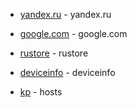 - [yandex.ru](https://yandex.ru) - yandex.ru

- [google.com](https://google.com) - google.com

- [rustore](https://apps.rustore.ru/) - rustore

- [deviceinfo](https://www.deviceinfo.me/) - deviceinfo

- [kp](file:///etc/hosts) - hosts
